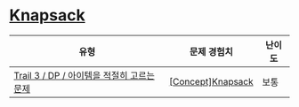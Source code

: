 # [Knapsack](https://www.codetree.ai/trails/complete/curated-cards/intro-knapsack-mcq)

|유형|문제 경험치|난이도|
|---|---|---|
|[Trail 3 / DP / 아이템을 적절히 고르는 문제](https://www.codetree.ai/trail-info/novice-high/)|[[Concept]Knapsack](https://www.codetree.ai/trails/complete/curated-cards/intro-knapsack-mcq/)|보통|

